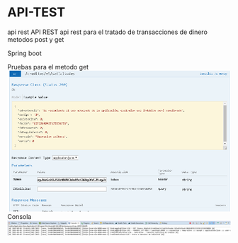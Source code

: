 # API-TEST
api rest
API REST 
api rest para el tratado de transacciones de  dinero  metodos post y get 

Spring boot 

Pruebas para el metodo get
![alt text](https://github.com/NenukyRafa22/API-TEST/blob/master/img/cget2.PNG) 
Consola
![alt text](https://github.com/NenukyRafa22/API-TEST/blob/master/img/cget3.PNG) 






